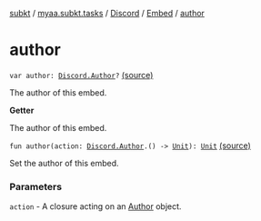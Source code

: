 [subkt](../../../index.md) / [myaa.subkt.tasks](../../index.md) / [Discord](../index.md) / [Embed](index.md) / [author](./author.md)

# author

`var author: `[`Discord.Author`](../-author/index.md)`?` [(source)](https://github.com/Myaamori/SubKt/blob/master/src/main/kotlin/myaa/subkt/tasks/discordtask.kt#L325)

The author of this embed.

**Getter**

The author of this embed.

`fun author(action: `[`Discord.Author`](../-author/index.md)`.() -> `[`Unit`](https://kotlinlang.org/api/latest/jvm/stdlib/kotlin/-unit/index.html)`): `[`Unit`](https://kotlinlang.org/api/latest/jvm/stdlib/kotlin/-unit/index.html) [(source)](https://github.com/Myaamori/SubKt/blob/master/src/main/kotlin/myaa/subkt/tasks/discordtask.kt#L386)

Set the author of this embed.

### Parameters

`action` - A closure acting on an [Author](../-author/index.md) object.